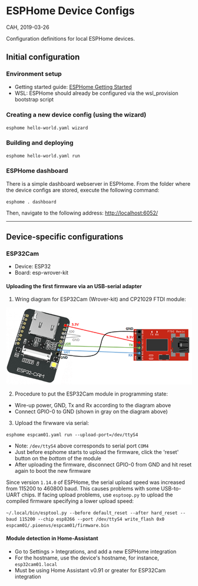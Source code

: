 # ESPHome Device Configs

CAH, 2019-03-26

Configuration definitions for local ESPHome devices.

## Initial configuration

### Environment setup

- Getting started guide: [ESPHome Getting Started](https://esphome.io/guides/getting_started_command_line.html)
- WSL: ESPHome should already be configured via the wsl_provision bootstrap script

### Creating a new device config (using the wizard)

`esphome hello-world.yaml wizard`

### Building and deploying

`esphome hello-world.yaml run`

### ESPHome dashboard

There is a simple dashboard webserver in ESPHome.  From the folder where the device configs are stored, execute the following command:

`esphome . dashboard`

Then, navigate to the following address: [http://localhost:6052/](http://localhost:6052/)

------------------------------------------------------------------------------------------------

## Device-specific configurations

### ESP32Cam

- Device: ESP32
- Board: esp-wrover-kit

#### Uploading the first firmware via an USB-serial adapter

1. Wring diagram for ESP32Cam (Wrover-kit) and CP21029 FTDI module:

![ESP32Cam programming: wiring diagram](images/ESP32-CAM-wiring-FTDI1.png)

2. Procedure to put the ESP32Cam module in programming state:

- Wire-up power, GND, Tx and Rx according to the diagram above
- Connect GPIO-0 to GND (shown in gray on the diagram above)

3. Upload the firwware via serial:

`esphome espcam01.yaml run --upload-port=/dev/ttyS4`

- Note: `/dev/ttyS4` above corresponds to serial port `COM4`
- Just before esphome starts to upload the firmware,  click the 'reset' button on the *bottom* of the module
- After uploading the firmware, disconnect GPIO-0 from GND and hit reset again to boot the new firmware

Since version `1.14.0` of ESPHome, the serial upload speed was increased from 115200 to 460800 baud. This causes problems with some USB-to-UART chips. If facing upload problems, use `esptoop.py` to upload the compiled firmware specifying a lower upload speed:

`~/.local/bin/esptool.py --before default_reset --after hard_reset --baud 115200 --chip esp8266 --port /dev/ttyS4 write_flash 0x0 espcam01/.pioenvs/espcam01/firmware.bin`

#### Module detection in Home-Assistant

- Go to Settings > Integrations, and add a new ESPHome integration
- For the hostname, use the device's hostname, for instance, `esp32cam01.local`
- Must be using Home Assistant v0.91 or greater for ESP32Cam integration
